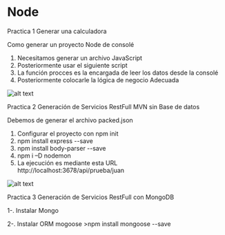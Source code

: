 # Node
Practica 1 Generar una calculadora

Como generar un proyecto Node de consolé
1.	Necesitamos generar un archivo JavaScript
2.	Posteriormente usar el siguiente script
3.	La función procces es la encargada de leer los datos desde la consolé
4.	Posteriormente colocarle la lógica de negocio Adecuada

![alt text](https://github.com/aaronjazhiel/Node/blob/master/imagenes/codigoNode.png)

Practica 2 Generación de Servicios RestFull MVN sin Base de datos

Debemos de generar el archivo packed.json 
1.	Configurar el proyecto con npm init 
2.  npm install express --save
3.	npm install body-parser --save
4.	npm i –D nodemon
5.  La ejecución es mediante esta URL http://localhost:3678/api/prueba/juan

![alt text](https://github.com/aaronjazhiel/Node/blob/master/imagenes/Ejecucion.PNG)

Practica 3 Generación de Servicios RestFull con MongoDB

1-. Instalar Mongo

2-. Instalar ORM mogoose >npm install mongoose --save

